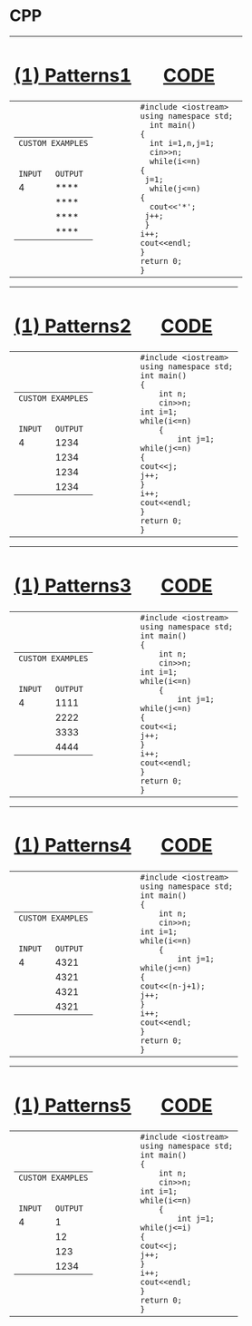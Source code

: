 # CPP
|  <h1>[(1) Patterns1](https://github.com/ArshdeepSahni/CPP/blob/master/Patterns1.cpp)</h1> |<h1>[CODE](https://github.com/ArshdeepSahni/CPP/blob/master/Patterns1.cpp)</h1>|
|---|---|
|<table style="width:max-content"> <tbody> <tr> <td colspan="2"> <table>`CUSTOM EXAMPLES`</table></td> <tr> <tr>  <td> `INPUT` </td>  <td>`OUTPUT`</td>  </tr> <tr>  <td> 4 </td>  <td>****</td>  </tr>  <tr>  <td> </td>  <td> **** </td>  </tr>  <tr>  <td> </td>  <td> **** </td>  </tr>  <tr>  <td> </td>  <td> **** </td>  </tr>  </tbody>  </table>              |  ```#include <iostream>  ```<br>```using namespace std;```<br>```  int main()```<br>```{```<br>```  int i=1,n,j=1;```<br>```  cin>>n;```<br>```  while(i<=n)```<br>```{ ```<br>``` j=1;```<br>```  while(j<=n)```<br>```{```<br>```  cout<<'*';```<br>```  j++; ```<br>``` }```<br>```i++;```<br>```cout<<endl;```<br>```}```<br>```return 0;```<br>```}```|

|  <h1>[(1) Patterns2](https://github.com/ArshdeepSahni/CPP/blob/master/Patterns2.cpp)</h1> |<h1>[CODE](https://github.com/ArshdeepSahni/CPP/blob/master/Patterns2.cpp)</h1>|
|---|---|
|<table style="width:max-content"> <tbody> <tr> <td colspan="2"> <table>`CUSTOM EXAMPLES`</table></td> <tr> <tr>  <td> `INPUT` </td>  <td>`OUTPUT`</td>  </tr> <tr>  <td> 4 </td>  <td> 1234 </td>  </tr>  <tr>  <td> </td>  <td> 1234 </td>  </tr>  <tr>  <td> </td>  <td> 1234 </td>  </tr>  <tr>  <td> </td>  <td> 1234 </td>  </tr>  </tbody>  </table>              |```#include <iostream>```<br>```using namespace std;```<br>```int main()```<br>```{```<br>```    int n;```<br>```    cin>>n;```<br>```int i=1;```<br>```while(i<=n)```<br>```    {```<br>```        int j=1;```<br>```while(j<=n)```<br>```{```<br>```cout<<j;```<br>```j++;```<br>```}```<br>```i++;```<br>```cout<<endl;```<br>```}```<br>```return 0;```<br>```}```|

|  <h1>[(1) Patterns3](https://github.com/ArshdeepSahni/CPP/blob/master/Patterns3.cpp)</h1> |<h1>[CODE](https://github.com/ArshdeepSahni/CPP/blob/master/Patterns3.cpp)</h1>|
|---|---|
|<table style="width:max-content"> <tbody> <tr> <td colspan="2"> <table>`CUSTOM EXAMPLES`</table></td> <tr> <tr>  <td> `INPUT` </td>  <td>`OUTPUT`</td>  </tr> <tr>  <td> 4 </td>  <td> 1111 </td>  </tr>  <tr>  <td> </td>  <td> 2222 </td>  </tr>  <tr>  <td> </td>  <td> 3333 </td>  </tr>  <tr>  <td> </td>  <td> 4444 </td>  </tr>  </tbody>  </table>              |```#include <iostream>```<br>```using namespace std;```<br>```int main()```<br>```{```<br>```    int n;```<br>```    cin>>n;```<br>```int i=1;```<br>```while(i<=n)```<br>```    {```<br>```        int j=1;```<br>```while(j<=n)```<br>```{```<br>```cout<<i;```<br>```j++;```<br>```}```<br>```i++;```<br>```cout<<endl;```<br>```}```<br>```return 0;```<br>```}```|

|  <h1>[(1) Patterns4](https://github.com/ArshdeepSahni/CPP/blob/master/Patterns4.cpp)</h1> |<h1>[CODE](https://github.com/ArshdeepSahni/CPP/blob/master/Patterns4.cpp)</h1>|
|---|---|
|<table style="width:max-content"> <tbody> <tr> <td colspan="2"> <table>`CUSTOM EXAMPLES`</table></td> <tr> <tr>  <td> `INPUT` </td>  <td>`OUTPUT`</td>  </tr> <tr>  <td> 4 </td>  <td> 4321 </td>  </tr>  <tr>  <td> </td>  <td> 4321 </td>  </tr>  <tr>  <td> </td>  <td> 4321 </td>  </tr>  <tr>  <td> </td>  <td> 4321 </td>  </tr>  </tbody>  </table>              |```#include <iostream>```<br>```using namespace std;```<br>```int main()```<br>```{```<br>```    int n;```<br>```    cin>>n;```<br>```int i=1;```<br>```while(i<=n)```<br>```    {```<br>```        int j=1;```<br>```while(j<=n)```<br>```{```<br>```cout<<(n-j+1);```<br>```j++;```<br>```}```<br>```i++;```<br>```cout<<endl;```<br>```}```<br>```return 0;```<br>```}```|

|  <h1>[(1) Patterns5](https://github.com/ArshdeepSahni/CPP/blob/master/Patterns5.cpp)</h1> |<h1>[CODE](https://github.com/ArshdeepSahni/CPP/blob/master/Patterns5.cpp)</h1>|
|---|---|
|<table style="width:max-content"> <tbody> <tr> <td colspan="2"> <table>`CUSTOM EXAMPLES`</table></td> <tr> <tr>  <td> `INPUT` </td>  <td>`OUTPUT`</td>  </tr> <tr>  <td> 4 </td>  <td> 1 </td>  </tr>  <tr>  <td> </td>  <td> 12 </td>  </tr>  <tr>  <td> </td>  <td> 123 </td>  </tr>  <tr>  <td> </td>  <td> 1234 </td>  </tr>  </tbody>  </table>              |```#include <iostream>```<br>```using namespace std;```<br>```int main()```<br>```{```<br>```    int n;```<br>```    cin>>n;```<br>```int i=1;```<br>```while(i<=n)```<br>```    {```<br>```        int j=1;```<br>```while(j<=i)```<br>```{```<br>```cout<<j;```<br>```j++;```<br>```}```<br>```i++;```<br>```cout<<endl;```<br>```}```<br>```return 0;```<br>```}```|
